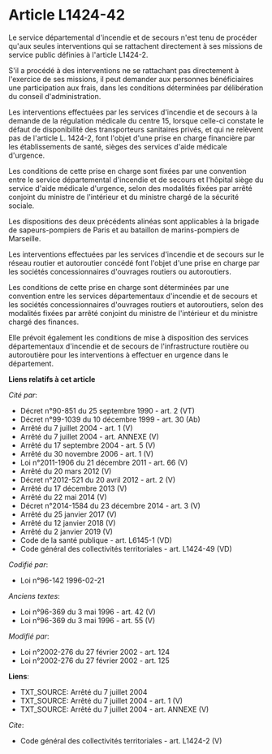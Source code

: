 # Article L1424-42

Le service départemental d'incendie et de secours n'est tenu de procéder qu'aux seules interventions qui se rattachent
directement à ses missions de service public définies à l'article L1424-2.

S'il a procédé à des interventions ne se rattachant pas directement à l'exercice de ses missions, il peut demander aux
personnes bénéficiaires une participation aux frais, dans les conditions déterminées par délibération du conseil
d'administration. 

Les interventions effectuées par les services d'incendie et de secours à la demande de la régulation médicale du centre 15,
lorsque celle-ci constate le défaut de disponibilité des transporteurs sanitaires privés, et qui ne relèvent pas de l'article
L. 1424-2, font l'objet d'une prise en charge financière par les établissements de santé, sièges des services d'aide médicale
d'urgence. 

Les conditions de cette prise en charge sont fixées par une convention entre le service départemental d'incendie et de
secours et l'hôpital siège du service d'aide médicale d'urgence, selon des modalités fixées par arrêté conjoint du ministre
de l'intérieur et du ministre chargé de la sécurité sociale. 

Les dispositions des deux précédents alinéas sont applicables à la brigade de sapeurs-pompiers de Paris et au bataillon de
marins-pompiers de Marseille. 

Les interventions effectuées par les services d'incendie et de secours sur le réseau routier et autoroutier concédé font
l'objet d'une prise en charge par les sociétés concessionnaires d'ouvrages routiers ou autoroutiers. 

Les conditions de cette prise en charge sont déterminées par une convention entre les services départementaux d'incendie et
de secours et les sociétés concessionnaires d'ouvrages routiers et autoroutiers, selon des modalités fixées par arrêté
conjoint du ministre de l'intérieur et du ministre chargé des finances. 

Elle prévoit également les conditions de mise à disposition des services départementaux d'incendie et de secours de
l'infrastructure routière ou autoroutière pour les interventions à effectuer en urgence dans le département.

**Liens relatifs à cet article**

_Cité par_:

  - Décret n°90-851 du 25 septembre 1990 - art. 2 (VT)
  - Décret n°99-1039 du 10 décembre 1999 - art. 30 (Ab)
  - Arrêté du 7 juillet 2004 - art. 1 (V)
  - Arrêté du 7 juillet 2004 - art. ANNEXE (V)
  - Arrêté du 17 septembre 2004 - art. 5 (V)
  - Arrêté du 30 novembre 2006 - art. 1 (V)
  - Loi n°2011-1906 du 21 décembre 2011 - art. 66 (V)
  - Arrêté du 20 mars 2012 (V)
  - Décret n°2012-521 du 20 avril 2012 - art. 2 (V)
  - Arrêté du 17 décembre 2013 (V)
  - Arrêté du 22 mai 2014 (V)
  - Décret n°2014-1584 du 23 décembre 2014 - art. 3 (V)
  - Arrêté du 25 janvier 2017 (V)
  - Arrêté du 12 janvier 2018 (V)
  - Arrêté du 2 janvier 2019 (V)
  - Code de la santé publique - art. L6145-1 (VD)
  - Code général des collectivités territoriales - art. L1424-49 (VD)

_Codifié par_:

  - Loi n°96-142 1996-02-21

_Anciens textes_:

  - Loi n°96-369 du 3 mai 1996 - art. 42 (V)
  - Loi n°96-369 du 3 mai 1996 - art. 55 (V)

_Modifié par_:

  - Loi n°2002-276 du 27 février 2002 - art. 124
  - Loi n°2002-276 du 27 février 2002 - art. 125

**Liens**:

  - TXT_SOURCE: Arrêté du 7 juillet 2004
  - TXT_SOURCE: Arrêté du 7 juillet 2004 - art. 1 (V)
  - TXT_SOURCE: Arrêté du 7 juillet 2004 - art. ANNEXE (V)

_Cite_:

  - Code général des collectivités territoriales - art. L1424-2 (V)

